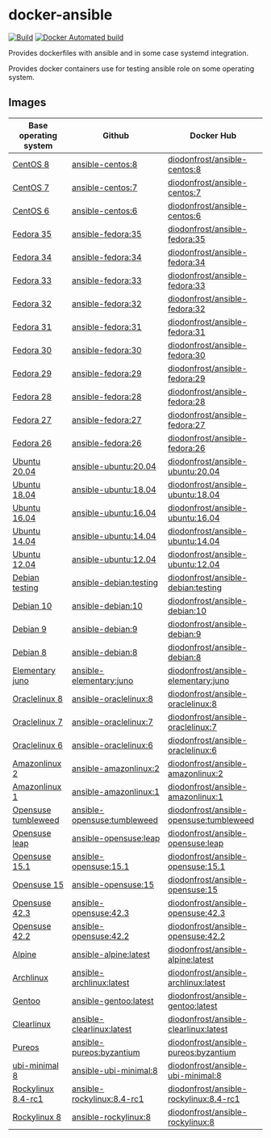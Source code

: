 # docker-ansible

[![Build](https://github.com/diodonfrost/docker-ansible/workflows/Build/badge.svg)](https://github.com/diodonfrost/docker-ansible/actions)
[![Docker Automated build](https://img.shields.io/docker/automated/diodonfrost/centos-7-ansible.svg?maxAge=2592000)](https://hub.docker.com/r/diodonfrost/centos-7-ansible/)

Provides dockerfiles with ansible and in some case systemd integration.

Provides docker containers use for testing ansible role on some operating system.

## Images

| Base operating system            | Github                          | Docker Hub                                  |
| -------------------------------- | ------------------------------- | ------------------------------------------- |
| [CentOS 8][CentOS]               | [ansible-centos:8][]            | [diodonfrost/ansible-centos:8][]            |
| [CentOS 7][CentOS]               | [ansible-centos:7][]            | [diodonfrost/ansible-centos:7][]            |
| [CentOS 6][CentOS]               | [ansible-centos:6][]            | [diodonfrost/ansible-centos:6][]            |
| [Fedora 35][Fedora]              | [ansible-fedora:35][]           | [diodonfrost/ansible-fedora:35][]           |
| [Fedora 34][Fedora]              | [ansible-fedora:34][]           | [diodonfrost/ansible-fedora:34][]           |
| [Fedora 33][Fedora]              | [ansible-fedora:33][]           | [diodonfrost/ansible-fedora:33][]           |
| [Fedora 32][Fedora]              | [ansible-fedora:32][]           | [diodonfrost/ansible-fedora:32][]           |
| [Fedora 31][Fedora]              | [ansible-fedora:31][]           | [diodonfrost/ansible-fedora:31][]           |
| [Fedora 30][Fedora]              | [ansible-fedora:30][]           | [diodonfrost/ansible-fedora:30][]           |
| [Fedora 29][Fedora]              | [ansible-fedora:29][]           | [diodonfrost/ansible-fedora:29][]           |
| [Fedora 28][Fedora]              | [ansible-fedora:28][]           | [diodonfrost/ansible-fedora:28][]           |
| [Fedora 27][Fedora]              | [ansible-fedora:27][]           | [diodonfrost/ansible-fedora:27][]           |
| [Fedora 26][Fedora]              | [ansible-fedora:26][]           | [diodonfrost/ansible-fedora:26][]           |
| [Ubuntu 20.04][Ubuntu]           | [ansible-ubuntu:20.04][]        | [diodonfrost/ansible-ubuntu:20.04][]        |
| [Ubuntu 18.04][Ubuntu]           | [ansible-ubuntu:18.04][]        | [diodonfrost/ansible-ubuntu:18.04][]        |
| [Ubuntu 16.04][Ubuntu]           | [ansible-ubuntu:16.04][]        | [diodonfrost/ansible-ubuntu:16.04][]        |
| [Ubuntu 14.04][Ubuntu]           | [ansible-ubuntu:14.04][]        | [diodonfrost/ansible-ubuntu:14.04][]        |
| [Ubuntu 12.04][Ubuntu]           | [ansible-ubuntu:12.04][]        | [diodonfrost/ansible-ubuntu:12.04][]        |
| [Debian testing][Debian]         | [ansible-debian:testing][]      | [diodonfrost/ansible-debian:testing][]      |
| [Debian 10][Debian]              | [ansible-debian:10][]           | [diodonfrost/ansible-debian:10][]           |
| [Debian 9][Debian]               | [ansible-debian:9][]            | [diodonfrost/ansible-debian:9][]            |
| [Debian 8][Debian]               | [ansible-debian:8][]            | [diodonfrost/ansible-debian:8][]            |
| [Elementary juno][Elementary]    | [ansible-elementary:juno][]     | [diodonfrost/ansible-elementary:juno][]     |
| [Oraclelinux 8][Oraclelinux]     | [ansible-oraclelinux:8][]       | [diodonfrost/ansible-oraclelinux:8][]       |
| [Oraclelinux 7][Oraclelinux]     | [ansible-oraclelinux:7][]       | [diodonfrost/ansible-oraclelinux:7][]       |
| [Oraclelinux 6][Oraclelinux]     | [ansible-oraclelinux:6][]       | [diodonfrost/ansible-oraclelinux:6][]       |
| [Amazonlinux 2][Amazonlinux]     | [ansible-amazonlinux:2][]       | [diodonfrost/ansible-amazonlinux:2][]       |
| [Amazonlinux 1][Amazonlinux]     | [ansible-amazonlinux:1][]       | [diodonfrost/ansible-amazonlinux:1][]       |
| [Opensuse tumbleweed][Opensuse]  | [ansible-opensuse:tumbleweed][] | [diodonfrost/ansible-opensuse:tumbleweed][] |
| [Opensuse leap][Opensuse]        | [ansible-opensuse:leap][]       | [diodonfrost/ansible-opensuse:leap][]       |
| [Opensuse 15.1][Opensuse]        | [ansible-opensuse:15.1][]       | [diodonfrost/ansible-opensuse:15.1][]       |
| [Opensuse 15][Opensuse]          | [ansible-opensuse:15][]         | [diodonfrost/ansible-opensuse:15][]         |
| [Opensuse 42.3][Opensuse]        | [ansible-opensuse:42.3][]       | [diodonfrost/ansible-opensuse:42.3][]       |
| [Opensuse 42.2][Opensuse]        | [ansible-opensuse:42.2][]       | [diodonfrost/ansible-opensuse:42.2][]       |
| [Alpine][Alpine]                 | [ansible-alpine:latest][]       | [diodonfrost/ansible-alpine:latest][]       |
| [Archlinux][Archlinux]           | [ansible-archlinux:latest][]    | [diodonfrost/ansible-archlinux:latest][]    |
| [Gentoo][Gentoo]                 | [ansible-gentoo:latest][]       | [diodonfrost/ansible-gentoo:latest][]       |
| [Clearlinux][Clearlinux]         | [ansible-clearlinux:latest][]   | [diodonfrost/ansible-clearlinux:latest][]   |
| [Pureos][Pureos]                 | [ansible-pureos:byzantium][]    | [diodonfrost/ansible-pureos:byzantium][]    |
| [ubi-minimal 8][ubi-minimal]     | [ansible-ubi-minimal:8][]       | [diodonfrost/ansible-ubi-minimal:8][]       |
| [Rockylinux 8.4-rc1][Rockylinux] | [ansible-rockylinux:8.4-rc1][]  | [diodonfrost/ansible-rockylinux:8.4-rc1][]  |
| [Rockylinux 8][Rockylinux]       | [ansible-rockylinux:8][]        | [diodonfrost/ansible-rockylinux:8][]        |

[Centos]: https://hub.docker.com/_/centos/
[Fedora]: https://hub.docker.com/_/fedora/
[Ubuntu]: https://hub.docker.com/_/ubuntu/
[Debian]: https://hub.docker.com/_/debian/
[Elementary]: https://hub.docker.com/r/elementary/docker
[Oraclelinux]: https://hub.docker.com/_/oraclelinux/
[Amazonlinux]: https://hub.docker.com/_/amazonlinux/
[Opensuse]: https://hub.docker.com/_/opensuse/
[Alpine]: https://hub.docker.com/_/alpine
[Archlinux]: https://hub.docker.com/r/base/archlinux/
[Gentoo]: https://hub.docker.com/r/gentoo/stage3-amd64/
[Clearlinux]: https://hub.docker.com/_/clearlinux
[Pureos]: https://hub.docker.com/u/pureos
[ubi-minimal]: https://catalog.redhat.com/software/containers/ubi8/ubi-minimal/5c359a62bed8bd75a2c3fba8
[Rockylinux]: https://hub.docker.com/r/rockylinux/rockylinux

[ansible-centos:8]: https://github.com/diodonfrost/docker-ansible/blob/master/centos-ansible/Dockerfile.centos-8
[ansible-centos:7]: https://github.com/diodonfrost/docker-ansible/blob/master/centos-ansible/Dockerfile.centos-7
[ansible-centos:6]: https://github.com/diodonfrost/docker-ansible/blob/master/centos-ansible/Dockerfile.centos-6
[ansible-fedora:35]: https://github.com/diodonfrost/docker-ansible/blob/master/fedora-ansible/Dockerfile.fedora-35
[ansible-fedora:34]: https://github.com/diodonfrost/docker-ansible/blob/master/fedora-ansible/Dockerfile.fedora-34
[ansible-fedora:33]: https://github.com/diodonfrost/docker-ansible/blob/master/fedora-ansible/Dockerfile.fedora-33
[ansible-fedora:32]: https://github.com/diodonfrost/docker-ansible/blob/master/fedora-ansible/Dockerfile.fedora-32
[ansible-fedora:31]: https://github.com/diodonfrost/docker-ansible/blob/master/fedora-ansible/Dockerfile.fedora-31
[ansible-fedora:30]: https://github.com/diodonfrost/docker-ansible/blob/master/fedora-ansible/Dockerfile.fedora-30
[ansible-fedora:29]: https://github.com/diodonfrost/docker-ansible/blob/master/fedora-ansible/Dockerfile.fedora-29
[ansible-fedora:28]: https://github.com/diodonfrost/docker-ansible/blob/master/fedora-ansible/Dockerfile.fedora-28
[ansible-fedora:27]: https://github.com/diodonfrost/docker-ansible/blob/master/fedora-ansible/Dockerfile.fedora-27
[ansible-fedora:26]: https://github.com/diodonfrost/docker-ansible/blob/master/fedora-ansible/Dockerfile.fedora-28
[ansible-ubuntu:20.04]: https://github.com/diodonfrost/docker-ansible/blob/master/ubuntu-ansible/Dockerfile.ubuntu-20.04
[ansible-ubuntu:18.04]: https://github.com/diodonfrost/docker-ansible/blob/master/ubuntu-ansible/Dockerfile.ubuntu-18.04
[ansible-ubuntu:16.04]: https://github.com/diodonfrost/docker-ansible/blob/master/ubuntu-ansible/Dockerfile.ubuntu-16.04
[ansible-ubuntu:14.04]: https://github.com/diodonfrost/docker-ansible/blob/master/ubuntu-ansible/Dockerfile.ubuntu-14.04
[ansible-ubuntu:12.04]: https://github.com/diodonfrost/docker-ansible/blob/master/ubuntu-ansible/Dockerfile.ubuntu-12.04
[ansible-debian:testing]: https://github.com/diodonfrost/docker-ansible/blob/master/debian-ansible/Dockerfile.debian-testing
[ansible-debian:10]: https://github.com/diodonfrost/docker-ansible/blob/master/debian-ansible/Dockerfile.debian-10
[ansible-debian:9]: https://github.com/diodonfrost/docker-ansible/blob/master/debian-ansible/Dockerfile.debian-9
[ansible-debian:8]: https://github.com/diodonfrost/docker-ansible/blob/master/debian-ansible/Dockerfile.debian-8
[ansible-elementary:juno]: https://github.com/diodonfrost/docker-ansible/blob/master/elementary-ansible/Dockerfile.elementary-juno
[ansible-oraclelinux:8]: https://github.com/diodonfrost/docker-ansible/blob/master/oraclelinux-ansible/Dockerfile.oraclelinux-8
[ansible-oraclelinux:7]: https://github.com/diodonfrost/docker-ansible/blob/master/oraclelinux-ansible/Dockerfile.oraclelinux-7
[ansible-oraclelinux:6]: https://github.com/diodonfrost/docker-ansible/blob/master/oraclelinux-ansible/Dockerfile.oraclelinux-6
[ansible-amazonlinux:2]: https://github.com/diodonfrost/docker-ansible/blob/master/amazonlinux-ansible/Dockerfile.amazonlinux-2
[ansible-amazonlinux:1]: https://github.com/diodonfrost/docker-ansible/blob/master/amazonlinux-ansible/Dockerfile.amazonlinux-1
[ansible-opensuse:tumbleweed]: https://github.com/diodonfrost/docker-ansible/blob/master/opensuse-ansible/Dockerfile.opensuse-tumbleweed
[ansible-opensuse:leap]: https://github.com/diodonfrost/docker-ansible/blob/master/opensuse-ansible/Dockerfile.opensuse-leap
[ansible-opensuse:15.1]: https://github.com/diodonfrost/docker-ansible/blob/master/opensuse-ansible/Dockerfile.opensuse-15.1
[ansible-opensuse:15]: https://github.com/diodonfrost/docker-ansible/blob/master/opensuse-ansible/Dockerfile.opensuse-15
[ansible-opensuse:42.3]: https://github.com/diodonfrost/docker-ansible/blob/master/opensuse-ansible/Dockerfile.opensuse-42.3
[ansible-opensuse:42.2]: https://github.com/diodonfrost/docker-ansible/blob/master/opensuse-ansible/Dockerfile.opensuse-42.2
[ansible-alpine:latest]: https://github.com/diodonfrost/docker-ansible/blob/master/alpine-ansible/Dockerfile.alpine-latest
[ansible-archlinux:latest]: https://github.com/diodonfrost/docker-ansible/blob/master/archlinux-ansible/Dockerfile.archlinux-latest
[ansible-gentoo:latest]: https://github.com/diodonfrost/docker-ansible/blob/master/gentoo-ansible/Dockerfile.gentoo-latest
[ansible-clearlinux:latest]: https://github.com/diodonfrost/docker-ansible/blob/master/clearlinux-ansible/Dockerfile.clearlinux-latest
[ansible-pureos:byzantium]: https://github.com/diodonfrost/docker-ansible/blob/master/pureos-ansible/Dockerfile.pureos-byzantium
[ansible-ubi-minimal:8]: https://github.com/diodonfrost/docker-ansible/blob/master/ubi-minimal-ansible/Dockerfile.ubi-minimal-8
[ansible-rockylinux:8.4-rc1]: https://github.com/diodonfrost/docker-ansible/tree/master/rockylinux-ansible/Dockerfile.rockylinux-8.4-rc1
[ansible-rockylinux:8]: https://github.com/diodonfrost/docker-ansible/tree/master/rockylinux-ansible/Dockerfile.rockylinux-8

[diodonfrost/ansible-centos:8]: https://hub.docker.com/r/diodonfrost/ansible-centos
[diodonfrost/ansible-centos:7]: https://hub.docker.com/r/diodonfrost/ansible-centos
[diodonfrost/ansible-centos:6]: https://hub.docker.com/r/diodonfrost/ansible-centos
[diodonfrost/ansible-fedora:35]: https://hub.docker.com/r/diodonfrost/ansible-fedora
[diodonfrost/ansible-fedora:34]: https://hub.docker.com/r/diodonfrost/ansible-fedora
[diodonfrost/ansible-fedora:33]: https://hub.docker.com/r/diodonfrost/ansible-fedora
[diodonfrost/ansible-fedora:32]: https://hub.docker.com/r/diodonfrost/ansible-fedora
[diodonfrost/ansible-fedora:31]: https://hub.docker.com/r/diodonfrost/ansible-fedora
[diodonfrost/ansible-fedora:30]: https://hub.docker.com/r/diodonfrost/ansible-fedora
[diodonfrost/ansible-fedora:29]: https://hub.docker.com/r/diodonfrost/ansible-fedora
[diodonfrost/ansible-fedora:28]: https://hub.docker.com/r/diodonfrost/ansible-fedora
[diodonfrost/ansible-fedora:27]: https://hub.docker.com/r/diodonfrost/ansible-fedora
[diodonfrost/ansible-fedora:26]: https://hub.docker.com/r/diodonfrost/ansible-fedora
[diodonfrost/ansible-ubuntu:20.04]: https://hub.docker.com/r/diodonfrost/ansible-ubuntu
[diodonfrost/ansible-ubuntu:18.04]: https://hub.docker.com/r/diodonfrost/ansible-ubuntu
[diodonfrost/ansible-ubuntu:16.04]: https://hub.docker.com/r/diodonfrost/ansible-ubuntu
[diodonfrost/ansible-ubuntu:14.04]: https://hub.docker.com/r/diodonfrost/ansible-ubuntu
[diodonfrost/ansible-ubuntu:12.04]: https://hub.docker.com/r/diodonfrost/ansible-ubuntu
[diodonfrost/ansible-debian:testing]: https://hub.docker.com/r/diodonfrost/ansible-debian
[diodonfrost/ansible-debian:10]: https://hub.docker.com/r/diodonfrost/ansible-debian
[diodonfrost/ansible-debian:9]: https://hub.docker.com/r/diodonfrost/ansible-debian
[diodonfrost/ansible-debian:8]: https://hub.docker.com/r/diodonfrost/ansible-debian
[diodonfrost/ansible-elementary:juno]: https://hub.docker.com/r/diodonfrost/ansible-elementary
[diodonfrost/ansible-oraclelinux:8]: https://hub.docker.com/r/diodonfrost/ansible-oraclelinux
[diodonfrost/ansible-oraclelinux:7]: https://hub.docker.com/r/diodonfrost/ansible-oraclelinux
[diodonfrost/ansible-oraclelinux:6]: https://hub.docker.com/r/diodonfrost/ansible-oraclelinux
[diodonfrost/ansible-amazonlinux:2]: https://hub.docker.com/r/diodonfrost/ansible-amazonlinux
[diodonfrost/ansible-amazonlinux:1]: https://hub.docker.com/r/diodonfrost/ansible-oraclelinux
[diodonfrost/ansible-opensuse:tumbleweed]: https://hub.docker.com/r/diodonfrost/ansible-opensuse
[diodonfrost/ansible-opensuse:leap]: https://hub.docker.com/r/diodonfrost/ansible-opensuse
[diodonfrost/ansible-opensuse:15.1]: https://hub.docker.com/r/diodonfrost/ansible-opensuse
[diodonfrost/ansible-opensuse:15]: https://hub.docker.com/r/diodonfrost/ansible-opensuse
[diodonfrost/ansible-opensuse:42.3]: https://hub.docker.com/r/diodonfrost/ansible-opensuse
[diodonfrost/ansible-opensuse:42.2]: https://hub.docker.com/r/diodonfrost/ansible-opensuse
[diodonfrost/ansible-alpine:latest]: https://hub.docker.com/r/diodonfrost/ansible-alpine
[diodonfrost/ansible-archlinux:latest]: https://hub.docker.com/r/diodonfrost/ansible-archlinux
[diodonfrost/ansible-gentoo:latest]: https://hub.docker.com/r/diodonfrost/ansible-gentoo
[diodonfrost/ansible-clearlinux:latest]: https://hub.docker.com/r/diodonfrost/ansible-clearlinux
[diodonfrost/ansible-pureos:byzantium]: https://hub.docker.com/r/diodonfrost/ansible-pureos
[diodonfrost/ansible-ubi-minimal:8]: https://hub.docker.com/r/diodonfrost/ansible-ubi-minimal
[diodonfrost/ansible-rockylinux:8.4-rc1]: https://hub.docker.com/r/diodonfrost/ansible-rockylinux
[diodonfrost/ansible-rockylinux:8]: https://hub.docker.com/r/diodonfrost/ansible-rockylinux
